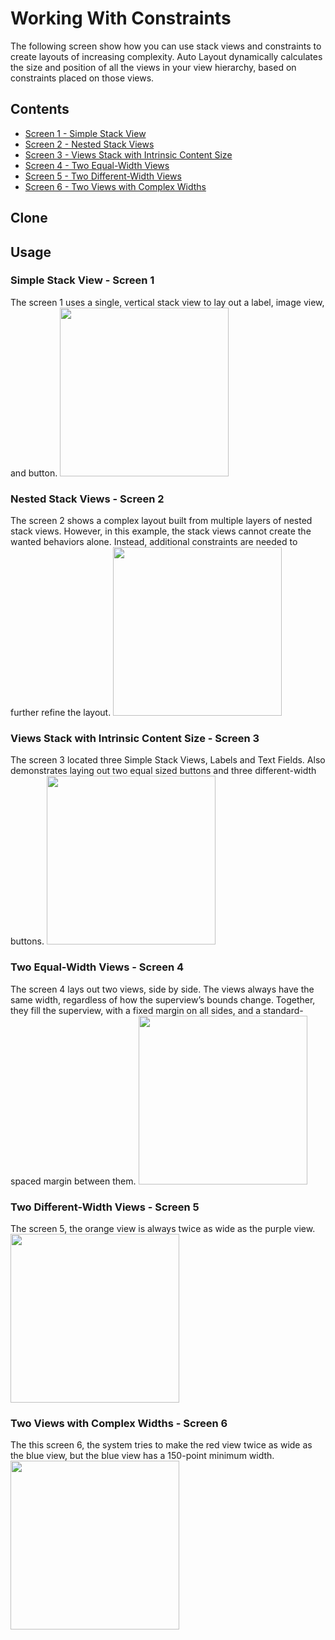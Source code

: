 # Working With Constraints
The following screen show how you can use stack views and constraints to create layouts of increasing complexity. Auto Layout dynamically calculates the size and position of all the views in your view hierarchy, based on constraints placed on those views.


## Contents
- [Screen 1 - Simple Stack View](#simple-stack-view)
- [Screen 2 - Nested Stack Views](#nested-stack-views)
- [Screen 3 - Views Stack with Intrinsic Content Size](#views-stack-with-intrinsic-content-size)
- [Screen 4 - Two Equal-Width Views](#two-equal-width-views)
- [Screen 5 - Two Different-Width Views](#two-different-width-views)
- [Screen 6 - Two Views with Complex Widths](#two-views-with-complex-widths)

## Clone



## Usage

### Simple Stack View - Screen 1
The screen 1 uses a single, vertical stack view to lay out a label, image view, and button.
<img src="https://github.com/lgreydev/WorkingWithConstraints/blob/main/Screenshots/001.jpg" width="270">


### Nested Stack Views - Screen 2
The screen 2 shows a complex layout built from multiple layers of nested stack views. However, in this example, the stack views cannot create the wanted behaviors alone. Instead, additional constraints are needed to further refine the layout.
<img src="https://github.com/lgreydev/WorkingWithConstraints/blob/main/Screenshots/002.jpg" width="270">


### Views Stack with Intrinsic Content Size - Screen 3
The screen 3 located three Simple Stack Views, Labels and Text Fields. Also demonstrates laying out two equal sized buttons and three different-width buttons.
<img src="https://github.com/lgreydev/WorkingWithConstraints/blob/main/Screenshots/003.jpg" width="270">


### Two Equal-Width Views - Screen 4
The screen 4 lays out two views, side by side. The views always have the same width, regardless of how the superview’s bounds change. Together, they fill the superview, with a fixed margin on all sides, and a standard-spaced margin between them.
<img src="https://github.com/lgreydev/WorkingWithConstraints/blob/main/Screenshots/004.jpg" width="270">


### Two Different-Width Views - Screen 5
The screen 5, the orange view is always twice as wide as the purple view.
<img src="https://github.com/lgreydev/WorkingWithConstraints/blob/main/Screenshots/005.jpg" width="270">


### Two Views with Complex Widths - Screen 6
The this screen 6, the system tries to make the red view twice as wide as the blue view, but the blue view has a 150-point minimum width. 
<img src="https://github.com/lgreydev/WorkingWithConstraints/blob/main/Screenshots/006.jpg" width="270">




